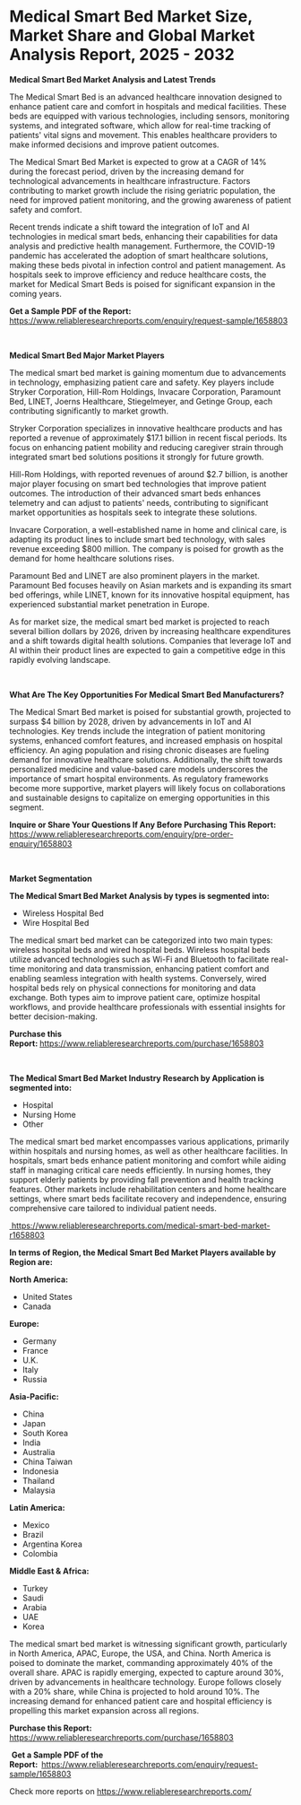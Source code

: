 <p><h1>Medical Smart Bed Market Size, Market Share and Global Market Analysis Report, 2025 - 2032</h1></p><p><strong>Medical Smart Bed Market Analysis and Latest Trends</strong></p>
<p><p>The Medical Smart Bed is an advanced healthcare innovation designed to enhance patient care and comfort in hospitals and medical facilities. These beds are equipped with various technologies, including sensors, monitoring systems, and integrated software, which allow for real-time tracking of patients' vital signs and movement. This enables healthcare providers to make informed decisions and improve patient outcomes.</p><p>The Medical Smart Bed Market is expected to grow at a CAGR of 14% during the forecast period, driven by the increasing demand for technological advancements in healthcare infrastructure. Factors contributing to market growth include the rising geriatric population, the need for improved patient monitoring, and the growing awareness of patient safety and comfort. </p><p>Recent trends indicate a shift toward the integration of IoT and AI technologies in medical smart beds, enhancing their capabilities for data analysis and predictive health management. Furthermore, the COVID-19 pandemic has accelerated the adoption of smart healthcare solutions, making these beds pivotal in infection control and patient management. As hospitals seek to improve efficiency and reduce healthcare costs, the market for Medical Smart Beds is poised for significant expansion in the coming years.</p></p>
<p><strong>Get a Sample PDF of the Report:&nbsp;</strong> <a href="https://www.reliableresearchreports.com/enquiry/request-sample/1658803?utm_campaign=2244&utm_medium=2&utm_source=Github&utm_content=ia&utm_term=03032025&utm_id=medical-smart-bed">https://www.reliableresearchreports.com/enquiry/request-sample/1658803</a></p>
<p>&nbsp;</p>
<p><strong>Medical Smart Bed Major Market Players</strong></p>
<p><p>The medical smart bed market is gaining momentum due to advancements in technology, emphasizing patient care and safety. Key players include Stryker Corporation, Hill-Rom Holdings, Invacare Corporation, Paramount Bed, LINET, Joerns Healthcare, Stiegelmeyer, and Getinge Group, each contributing significantly to market growth.</p><p>Stryker Corporation specializes in innovative healthcare products and has reported a revenue of approximately $17.1 billion in recent fiscal periods. Its focus on enhancing patient mobility and reducing caregiver strain through integrated smart bed solutions positions it strongly for future growth.</p><p>Hill-Rom Holdings, with reported revenues of around $2.7 billion, is another major player focusing on smart bed technologies that improve patient outcomes. The introduction of their advanced smart beds enhances telemetry and can adjust to patients' needs, contributing to significant market opportunities as hospitals seek to integrate these solutions.</p><p>Invacare Corporation, a well-established name in home and clinical care, is adapting its product lines to include smart bed technology, with sales revenue exceeding $800 million. The company is poised for growth as the demand for home healthcare solutions rises.</p><p>Paramount Bed and LINET are also prominent players in the market. Paramount Bed focuses heavily on Asian markets and is expanding its smart bed offerings, while LINET, known for its innovative hospital equipment, has experienced substantial market penetration in Europe.</p><p>As for market size, the medical smart bed market is projected to reach several billion dollars by 2026, driven by increasing healthcare expenditures and a shift towards digital health solutions. Companies that leverage IoT and AI within their product lines are expected to gain a competitive edge in this rapidly evolving landscape.</p></p>
<p>&nbsp;</p>
<p><strong>What Are The Key Opportunities For Medical Smart Bed Manufacturers?</strong></p>
<p><p>The Medical Smart Bed market is poised for substantial growth, projected to surpass $4 billion by 2028, driven by advancements in IoT and AI technologies. Key trends include the integration of patient monitoring systems, enhanced comfort features, and increased emphasis on hospital efficiency. An aging population and rising chronic diseases are fueling demand for innovative healthcare solutions. Additionally, the shift towards personalized medicine and value-based care models underscores the importance of smart hospital environments. As regulatory frameworks become more supportive, market players will likely focus on collaborations and sustainable designs to capitalize on emerging opportunities in this segment.</p></p>
<p><strong>Inquire or Share Your Questions If Any Before Purchasing This Report:</strong> <a href="https://www.reliableresearchreports.com/enquiry/pre-order-enquiry/1658803?utm_campaign=2244&utm_medium=2&utm_source=Github&utm_content=ia&utm_term=03032025&utm_id=medical-smart-bed">https://www.reliableresearchreports.com/enquiry/pre-order-enquiry/1658803</a></p>
<p>&nbsp;</p>
<p><strong>Market Segmentation</strong></p>
<p><strong>The Medical Smart Bed Market Analysis by types is segmented into:</strong></p>
<p><ul><li>Wireless Hospital Bed</li><li>Wire Hospital Bed</li></ul></p>
<p><p>The medical smart bed market can be categorized into two main types: wireless hospital beds and wired hospital beds. Wireless hospital beds utilize advanced technologies such as Wi-Fi and Bluetooth to facilitate real-time monitoring and data transmission, enhancing patient comfort and enabling seamless integration with health systems. Conversely, wired hospital beds rely on physical connections for monitoring and data exchange. Both types aim to improve patient care, optimize hospital workflows, and provide healthcare professionals with essential insights for better decision-making.</p></p>
<p><strong>Purchase this Report:&nbsp;</strong><a href="https://www.reliableresearchreports.com/purchase/1658803?utm_campaign=2244&utm_medium=2&utm_source=Github&utm_content=ia&utm_term=03032025&utm_id=medical-smart-bed">https://www.reliableresearchreports.com/purchase/1658803</a></p>
<p>&nbsp;</p>
<p><strong>The Medical Smart Bed Market Industry Research by Application is segmented into:</strong></p>
<p><ul><li>Hospital</li><li>Nursing Home</li><li>Other</li></ul></p>
<p><p>The medical smart bed market encompasses various applications, primarily within hospitals and nursing homes, as well as other healthcare facilities. In hospitals, smart beds enhance patient monitoring and comfort while aiding staff in managing critical care needs efficiently. In nursing homes, they support elderly patients by providing fall prevention and health tracking features. Other markets include rehabilitation centers and home healthcare settings, where smart beds facilitate recovery and independence, ensuring comprehensive care tailored to individual patient needs.</p></p>
<p><a href="https://www.reliableresearchreports.com/medical-smart-bed-market-r1658803?utm_campaign=2244&utm_medium=2&utm_source=Github&utm_content=ia&utm_term=03032025&utm_id=medical-smart-bed">&nbsp;https://www.reliableresearchreports.com/medical-smart-bed-market-r1658803</a></p>
<p><strong>In terms of Region, the Medical Smart Bed Market Players available by Region are:</strong></p>
<p>
    <p> <strong> North America: </strong>
        <ul>
            <li>United States</li>
            <li>Canada</li>
        </ul>
        </p> 
    <p> <strong> Europe: </strong>
        <ul>
            <li>Germany</li>
            <li>France</li>
            <li>U.K.</li>
            <li>Italy</li>
            <li>Russia</li>
        </ul>
        </p> 
    <p> <strong> Asia-Pacific: </strong>
        <ul>
            <li>China</li>
            <li>Japan</li>
            <li>South Korea</li>
            <li>India</li>
            <li>Australia</li>
            <li>China Taiwan</li>
            <li>Indonesia</li>
            <li>Thailand</li>
            <li>Malaysia</li>
        </ul>
        </p> 
    <p> <strong> Latin America: </strong>
        <ul>
            <li>Mexico</li>
            <li>Brazil</li>
            <li>Argentina Korea</li>
            <li>Colombia</li>
        </ul>
        </p> 
    <p> <strong> Middle East & Africa: </strong>
        <ul>
            <li>Turkey</li>
            <li>Saudi</li>
            <li>Arabia</li>
            <li>UAE</li>
            <li>Korea</li>
        </ul>
    </p>
    </p>
<p><p>The medical smart bed market is witnessing significant growth, particularly in North America, APAC, Europe, the USA, and China. North America is poised to dominate the market, commanding approximately 40% of the overall share. APAC is rapidly emerging, expected to capture around 30%, driven by advancements in healthcare technology. Europe follows closely with a 20% share, while China is projected to hold around 10%. The increasing demand for enhanced patient care and hospital efficiency is propelling this market expansion across all regions.</p></p>
<p><strong>Purchase this Report: </strong><a href="https://www.reliableresearchreports.com/purchase/1658803?utm_campaign=2244&utm_medium=2&utm_source=Github&utm_content=ia&utm_term=03032025&utm_id=medical-smart-bed">https://www.reliableresearchreports.com/purchase/1658803</a></p>
<p>&nbsp;<strong>Get a Sample PDF of the Report:&nbsp;&nbsp;</strong><a href="https://www.reliableresearchreports.com/enquiry/request-sample/1658803?utm_campaign=2244&utm_medium=2&utm_source=Github&utm_content=ia&utm_term=03032025&utm_id=medical-smart-bed">https://www.reliableresearchreports.com/enquiry/request-sample/1658803</a></p>
<p><strong></strong></p>
<p>Check more reports on <a href="https://www.reliableresearchreports.com/?utm_campaign=2244&utm_medium=2&utm_source=Github&utm_content=ia&utm_term=03032025&utm_id=medical-smart-bed">https://www.reliableresearchreports.com/</a></p>